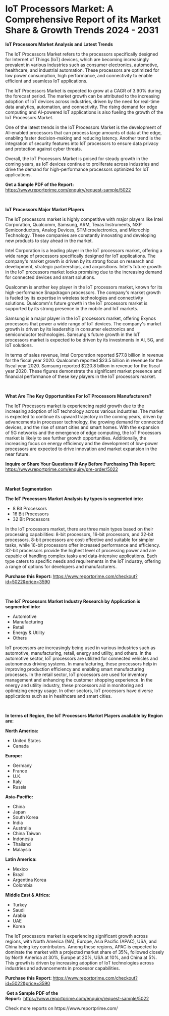 <p><h1>IoT Processors Market: A Comprehensive Report of its Market Share & Growth Trends 2024 - 2031</h1></p><p><strong>IoT Processors Market Analysis and Latest Trends</strong></p>
<p><p>The IoT Processors Market refers to the processors specifically designed for Internet of Things (IoT) devices, which are becoming increasingly prevalent in various industries such as consumer electronics, automotive, healthcare, and industrial automation. These processors are optimized for low power consumption, high performance, and connectivity to enable efficient and seamless IoT applications.</p><p>The IoT Processors Market is expected to grow at a CAGR of 3.90% during the forecast period. The market growth can be attributed to the increasing adoption of IoT devices across industries, driven by the need for real-time data analytics, automation, and connectivity. The rising demand for edge computing and AI-powered IoT applications is also fueling the growth of the IoT Processors Market.</p><p>One of the latest trends in the IoT Processors Market is the development of AI-enabled processors that can process large amounts of data at the edge, enabling faster decision-making and reducing latency. Another trend is the integration of security features into IoT processors to ensure data privacy and protection against cyber threats.</p><p>Overall, the IoT Processors Market is poised for steady growth in the coming years, as IoT devices continue to proliferate across industries and drive the demand for high-performance processors optimized for IoT applications.</p></p>
<p><strong>Get a Sample PDF of the Report:&nbsp;</strong> <a href="https://www.reportprime.com/enquiry/request-sample/5022">https://www.reportprime.com/enquiry/request-sample/5022</a></p>
<p>&nbsp;</p>
<p><strong>IoT Processors Major Market Players</strong></p>
<p><p>The IoT processors market is highly competitive with major players like Intel Corporation, Qualcomm, Samsung, ARM, Texas Instruments, NXP Semiconductors, Analog Devices, STMicroelectronics, and Microchip Technology. These companies are constantly innovating and developing new products to stay ahead in the market.</p><p>Intel Corporation is a leading player in the IoT processors market, offering a wide range of processors specifically designed for IoT applications. The company's market growth is driven by its strong focus on research and development, strategic partnerships, and acquisitions. Intel's future growth in the IoT processors market looks promising due to the increasing demand for connected devices and smart solutions.</p><p>Qualcomm is another key player in the IoT processors market, known for its high-performance Snapdragon processors. The company's market growth is fueled by its expertise in wireless technologies and connectivity solutions. Qualcomm's future growth in the IoT processors market is supported by its strong presence in the mobile and IoT markets.</p><p>Samsung is a major player in the IoT processors market, offering Exynos processors that power a wide range of IoT devices. The company's market growth is driven by its leadership in consumer electronics and semiconductor technologies. Samsung's future growth in the IoT processors market is expected to be driven by its investments in AI, 5G, and IoT solutions.</p><p>In terms of sales revenue, Intel Corporation reported $77.8 billion in revenue for the fiscal year 2020. Qualcomm reported $23.5 billion in revenue for the fiscal year 2020. Samsung reported $220.8 billion in revenue for the fiscal year 2020. These figures demonstrate the significant market presence and financial performance of these key players in the IoT processors market.</p></p>
<p>&nbsp;</p>
<p><strong>What Are The Key Opportunities For IoT Processors Manufacturers?</strong></p>
<p><p>The IoT Processors market is experiencing rapid growth due to the increasing adoption of IoT technology across various industries. The market is expected to continue its upward trajectory in the coming years, driven by advancements in processor technology, the growing demand for connected devices, and the rise of smart cities and smart homes. With the expansion of 5G networks and the emergence of edge computing, the IoT Processors market is likely to see further growth opportunities. Additionally, the increasing focus on energy efficiency and the development of low-power processors are expected to drive innovation and market expansion in the near future.</p></p>
<p><strong>Inquire or Share Your Questions If Any Before Purchasing This Report:</strong> <a href="https://www.reportprime.com/enquiry/pre-order/5022">https://www.reportprime.com/enquiry/pre-order/5022</a></p>
<p>&nbsp;</p>
<p><strong>Market Segmentation</strong></p>
<p><strong>The IoT Processors Market Analysis by types is segmented into:</strong></p>
<p><ul><li>8 Bit Processors</li><li>16 Bit Processors</li><li>32 Bit Processors</li></ul></p>
<p><p>In the IoT processors market, there are three main types based on their processing capabilities: 8-bit processors, 16-bit processors, and 32-bit processors. 8-bit processors are cost-effective and suitable for simpler tasks, while 16-bit processors offer increased performance and efficiency. 32-bit processors provide the highest level of processing power and are capable of handling complex tasks and data-intensive applications. Each type caters to specific needs and requirements in the IoT industry, offering a range of options for developers and manufacturers.</p></p>
<p><strong>Purchase this Report:&nbsp;</strong><a href="https://www.reportprime.com/checkout?id=5022&price=3590">https://www.reportprime.com/checkout?id=5022&price=3590</a></p>
<p>&nbsp;</p>
<p><strong>The IoT Processors Market Industry Research by Application is segmented into:</strong></p>
<p><ul><li>Automotive</li><li>Manufacturing</li><li>Retail</li><li>Energy & Utility</li><li>Others</li></ul></p>
<p><p>IoT processors are increasingly being used in various industries such as automotive, manufacturing, retail, energy and utility, and others. In the automotive sector, IoT processors are utilized for connected vehicles and autonomous driving systems. In manufacturing, these processors help in improving production efficiency and enabling smart manufacturing processes. In the retail sector, IoT processors are used for inventory management and enhancing the customer shopping experience. In the energy and utility industry, these processors aid in monitoring and optimizing energy usage. In other sectors, IoT processors have diverse applications such as in healthcare and smart cities.</p></p>
<p>&nbsp;</p>
<p><strong>In terms of Region, the IoT Processors Market Players available by Region are:</strong></p>
<p>
    <p> <strong> North America: </strong>
        <ul>
            <li>United States</li>
            <li>Canada</li>
        </ul>
        </p> 
    <p> <strong> Europe: </strong>
        <ul>
            <li>Germany</li>
            <li>France</li>
            <li>U.K.</li>
            <li>Italy</li>
            <li>Russia</li>
        </ul>
        </p> 
    <p> <strong> Asia-Pacific: </strong>
        <ul>
            <li>China</li>
            <li>Japan</li>
            <li>South Korea</li>
            <li>India</li>
            <li>Australia</li>
            <li>China Taiwan</li>
            <li>Indonesia</li>
            <li>Thailand</li>
            <li>Malaysia</li>
        </ul>
        </p> 
    <p> <strong> Latin America: </strong>
        <ul>
            <li>Mexico</li>
            <li>Brazil</li>
            <li>Argentina Korea</li>
            <li>Colombia</li>
        </ul>
        </p> 
    <p> <strong> Middle East & Africa: </strong>
        <ul>
            <li>Turkey</li>
            <li>Saudi</li>
            <li>Arabia</li>
            <li>UAE</li>
            <li>Korea</li>
        </ul>
    </p>
    </p>
<p><p>The IoT processors market is experiencing significant growth across regions, with North America (NA), Europe, Asia Pacific (APAC), USA, and China being key contributors. Among these regions, APAC is expected to dominate the market with a projected market share of 35%, followed closely by North America at 30%, Europe at 20%, USA at 10%, and China at 5%. This growth is driven by increasing adoption of IoT technologies across industries and advancements in processor capabilities.</p></p>
<p><strong>Purchase this Report: </strong><a href="https://www.reportprime.com/checkout?id=5022&price=3590">https://www.reportprime.com/checkout?id=5022&price=3590</a></p>
<p>&nbsp;<strong>Get a Sample PDF of the Report:&nbsp;&nbsp;</strong><a href="https://www.reportprime.com/enquiry/request-sample/5022">https://www.reportprime.com/enquiry/request-sample/5022</a></p>
<p><strong></strong></p>
<p>Check more reports on https://www.reportprime.com/</p>